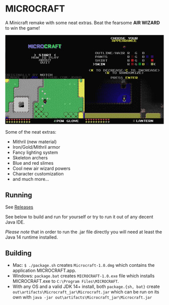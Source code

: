 # MICROCRAFT
A Minicraft remake with some neat extras. Beat the fearsome **AIR WIZARD** to win the game!

![screenshot](screen.png)

Some of the neat extras:
- Mithril (new material)
- Iron/Gold/Mithril armor
- Fancy lighting system
- Skeleton archers
- Blue and red slimes
- Cool new air wizard powers
- Character customization
- and much more...

## Running
See [Releases](https://github.com/jdah/microcraft/releases)

See below to build and run for yourself or try to run it out of any decent Java IDE.

*Please note* that in order to run the .jar file directly you will need at least the Java 14 runtime installed. 

## Building
- Mac: `$ ./package.sh` creates `Microcraft-1.0.dmg` which contains the application MICROCRAFT.app.
- Windows: `package.bat` creates `MICROCRAFT-1.0.exe` file which installs MICROCRAFT.exe to `C:\Program Files\MICROCRAFT`.
- With any OS and a valid JDK 14+ install, both `package.{sh, bat}` create `out\artifacts\Microcraft_jar\Microcraft.jar` which can be run on its own with `java -jar out\artifacts\Microcraft_jar\Microcraft.jar`
